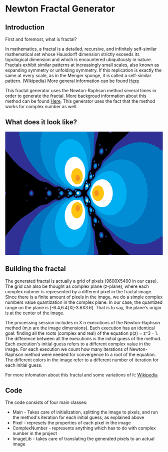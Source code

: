 # Newton Fractal Generator

## Introduction
First and foremost, what is fractal?

In mathematics, a fractal is a detailed, recursive, and infinitely self-similar mathematical set whose Hausdorff dimension strictly exceeds its topological dimension and which is encountered ubiquitously in nature. Fractals exhibit similar patterns at increasingly small scales, also known as expanding symmetry or unfolding symmetry. If this replication is exactly the same at every scale, as in the Menger sponge, it is called a self-similar pattern. (Wikipedia)
More general information can be found [Here](https://en.wikipedia.org/wiki/Fractal)

This fractal generator uses the Newton-Raphson method several times in order to generate the fractal. More backgroud information about this method can be found [Here](https://en.wikipedia.org/wiki/Newton%27s_method). This generator uses the fact that the method works for complex number as well.

## What does it look like? 
<p align="center">
  <img src="./sample.png" alt="fractal example"
       width="700" height="394">
</p>

## Building the fractal
The generated fractal is actually a grid of pixels (9600X5400 in our case). The grid can also be thought as complex plane (z-plane), where each complex nubmer is represented by a different pixel in the fractal image. Since there is a finite amount of pixels in the image, we do a simple complex numbers value quantization in the complex plane. In our case, the quantized range on the plane is [-6.4,6.4]X[-3.6X3.6]. That is to say, the plane's origin is at the center of the image.

The processing session includes m X n executions of the Newton-Raphson method (m,n are the image dimensions). Each execution has an identical goal: finding all the roots (complex and real) of the equation p(z) = z^3 - 1. The difference between all the executions is the initial guess of the method. Each execution's initial guess refers to a different complex value in the image. For each execution we count how many iterations of Newton-Raphson method were needed for convergence to a root of the equation. The different colors in the image refer to a different number of iteration for each initial guess.

For more infomation about this fractal and some variations of it: [Wikipedia](https://en.wikipedia.org/wiki/Newton_fractal)

## Code
The code consists of four main classes: 
* Main - Takes care of initialization, splitting the image to pixels, and run the method's iteration for each initial guess, as explained above
* Pixel - represets the properties of each pixel in the image
* ComplexNumber - represents anything which has to do with complex number in the project
* ImageLib - takes care of translating the generated pixels to an actual image
